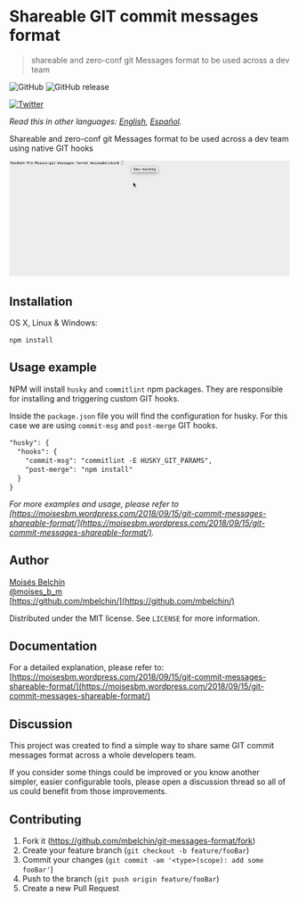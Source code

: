 # Shareable GIT commit messages format
> shareable and zero-conf git Messages format to be used across a dev team

![GitHub](https://img.shields.io/github/license/mbelchin/git-messages-format.svg)
![GitHub release](https://img.shields.io/github/release/mbelchin/git-messages-format.svg)


[![Twitter](https://img.shields.io/twitter/url/https/shields.io.svg?style=social)](https://twitter.com/intent/tweet?text=Wow:&url=https%3A%2F%2Fgithub.com%2Fmbelchin%2Fgit-messages-format&hashtags=git,hooks,developers,commit,format)

*Read this in other languages: [English](README.md), [Español](README.es.md).*

Shareable and zero-conf git Messages format to be used across a dev team using
native GIT hooks

![](example.gif)

## Installation

OS X, Linux & Windows:

```
npm install
```

## Usage example

NPM will install `husky` and `commitlint` npm packages. They are responsible for
installing and triggering custom GIT hooks.

Inside the `package.json` file you will find the configuration for husky.
For this case we are using `commit-msg` and `post-merge` GIT hooks.

```
"husky": {
  "hooks": {
    "commit-msg": "commitlint -E HUSKY_GIT_PARAMS",
    "post-merge": "npm install"
  }
}
```

_For more examples and usage, please refer to [https://moisesbm.wordpress.com/2018/09/15/git-commit-messages-shareable-format/](https://moisesbm.wordpress.com/2018/09/15/git-commit-messages-shareable-format/)._

## Author

[Moisés Belchín](https://moisesbm.wordpress.com)  
[@moises_b_m](https://twitter.com/moises_b_m)  
[https://github.com/mbelchin/](https://github.com/mbelchin/)  

Distributed under the MIT license. See ``LICENSE`` for more information.

## Documentation

For a detailed explanation, please refer to:
[https://moisesbm.wordpress.com/2018/09/15/git-commit-messages-shareable-format/](https://moisesbm.wordpress.com/2018/09/15/git-commit-messages-shareable-format/)

## Discussion

This project was created to find a simple way to share same GIT commit messages format across a whole developers team.

If you consider some things could be improved or you know another simpler, easier configurable tools, please open a discussion thread so all of us could benefit from those improvements.

## Contributing

1. Fork it (<https://github.com/mbelchin/git-messages-format/fork>)
2. Create your feature branch (`git checkout -b feature/fooBar`)
3. Commit your changes (`git commit -am '<type>(scope): add some fooBar'`)
4. Push to the branch (`git push origin feature/fooBar`)
5. Create a new Pull Request
